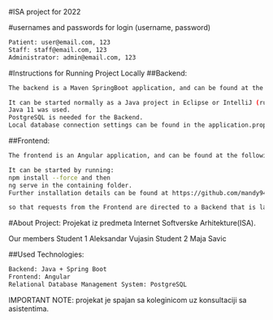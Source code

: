 #ISA project for 2022

#usernames and passwords for login (username, password)
```bash
Patient: user@email.com, 123
Staff: staff@email.com, 123
Administrator: admin@email.com, 123
```
#Instructions for Running Project Locally
##Backend:
```bash
The backend is a Maven SpringBoot application, and can be found at the following link https://github.com/birdpersson/isa4.

It can be started normally as a Java project in Eclipse or IntelliJ (run ServerApplication.java as Java Application).
Java 11 was used.
PostgreSQL is needed for the Backend.
Local database connection settings can be found in the application.properties file (src/main/resources/application.properties):
```

##Frontend:
```bash
The frontend is an Angular application, and can be found at the following link https://github.com/mandy94/BloodDonationCenter.

It can be started by running:
npm install --force and then
ng serve in the containing folder.
Further installation details can be found at https://github.com/mandy94/BloodDonationCenter.

so that requests from the Frontend are directed to a Backend that is launched locally and not to one that was deployed on Heroku.
```

#About Project:
Projekat iz predmeta Internet Softverske Arhitekture(ISA).

Our members
Student 1	Aleksandar Vujasin
Student 2	Maja Savic


##Used Technologies:
```bash
Backend: Java + Spring Boot
Frontend: Angular
Relational Database Management System: PostgreSQL
```
IMPORTANT NOTE: projekat je spajan sa koleginicom uz konsultaciji sa asistentima.
